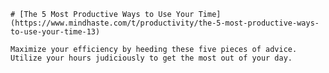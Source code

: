 
    # [The 5 Most Productive Ways to Use Your Time](https://www.mindhaste.com/t/productivity/the-5-most-productive-ways-to-use-your-time-13)

    Maximize your efficiency by heeding these five pieces of advice. Utilize your hours judiciously to get the most out of your day.
    